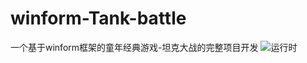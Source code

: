 # winform-Tank-battle
一个基于winform框架的童年经典游戏-坦克大战的完整项目开发
![运行时](https://github//150de//winform-Tank-battle//pic.png)

